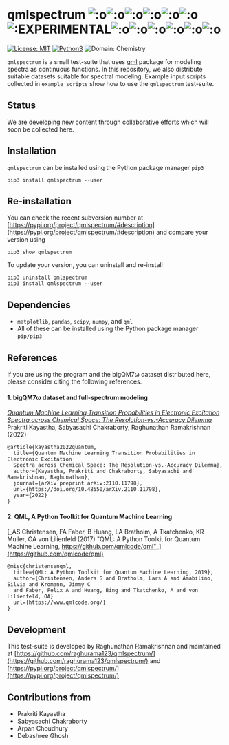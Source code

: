 # qmlspectrum ![:o](https://img.shields.io/badge/o-black.svg)![:o](https://img.shields.io/badge/o-yellow.svg)![:o](https://img.shields.io/badge/o-black.svg)![:o](https://img.shields.io/badge/o-yellow.svg)![:o](https://img.shields.io/badge/o-black.svg)![:o](https://img.shields.io/badge/o-yellow.svg)![:EXPERIMENTAL](https://img.shields.io/badge/EXPERIMENTAL-black.svg)![:o](https://img.shields.io/badge/o-yellow.svg)![:o](https://img.shields.io/badge/o-black.svg)![:o](https://img.shields.io/badge/o-yellow.svg)![:o](https://img.shields.io/badge/o-black.svg)![:o](https://img.shields.io/badge/o-yellow.svg)![:o](https://img.shields.io/badge/o-black.svg)


[![License: MIT](https://img.shields.io/badge/License-MIT-yellow.svg)](https://opensource.org/licenses/MIT)
[![Python3](https://img.shields.io/badge/Language-Python3-blue.svg)](https://www.python.org/download/releases/3.0/)
![Domain: Chemistry](https://img.shields.io/badge/Domain-Chemistry-green.svg)

`qmlspectrum` is a small test-suite that uses [qml](https://www.qmlcode.org/) package for modeling spectra as continuous functions. In this repository, we also distribute suitable datasets suitable for spectral modeling. Example input scripts collected in `example_scripts` show how to use the `qmlspectrum` test-suite.

## Status

We are developing new content through collaborative efforts which will soon be collected here. 

## Installation

`qmlspectrum` can be installed using the Python package manager `pip3`

```
pip3 install qmlspectrum --user
```

## Re-installation

You can check the recent subversion number at [https://pypi.org/project/qmlspectrum/#description](https://pypi.org/project/qmlspectrum/#description) and compare your version using

```
pip3 show qmlspectrum 
```

To update your version, you can uninstall and re-install 

```
pip3 uninstall qmlspectrum 
pip3 install qmlspectrum --user
```

## Dependencies

* `matplotlib`, `pandas`, `scipy`, `numpy`, and `qml` 
* All of these can be installed using the Python package manager `pip/pip3`

## References

If you are using the program and the bigQM7ω dataset distributed here, please consider citing the following references.

#### 1. bigQM7ω dataset and full-spectrum modeling
[_Quantum Machine Learning Transition Probabilities in Electronic Excitation Spectra across Chemical Space: The Resolution-vs.-Accuracy Dilemma_](https://arxiv.org/abs/2110.11798)                
Prakriti Kayastha, Sabyasachi Chakraborty, Raghunathan Ramakrishnan (2022)     
```
@article{kayastha2022quantum,
  title={Quantum Machine Learning Transition Probabilities in Electronic Excitation 
  Spectra across Chemical Space: The Resolution-vs.-Accuracy Dilemma},
  author={Kayastha, Prakriti and Chakraborty, Sabyasachi and Ramakrishnan, Raghunathan},
  journal={arXiv preprint arXiv:2110.11798},
  url={https://doi.org/10.48550/arXiv.2110.11798},
  year={2022}
}
```

#### 2. QML, A Python Toolkit for Quantum Machine Learning
[_AS Christensen, FA Faber, B Huang, LA Bratholm, A Tkatchenko, KR Muller, OA von Lilienfeld (2017) "QML: A Python Toolkit for Quantum Machine Learning, https://github.com/qmlcode/qml"_](https://github.com/qmlcode/qml)  
```
@misc{christensenqml,
  title={QML: A Python Toolkit for Quantum Machine Learning, 2019},
  author={Christensen, Anders S and Bratholm, Lars A and Amabilino, Silvia and Kromann, Jimmy C 
  and Faber, Felix A and Huang, Bing and Tkatchenko, A and von Lilienfeld, OA}
  url={https://www.qmlcode.org/}
}
```

## Development

This test-suite is developed by Raghunathan Ramakrishnan and maintained at [https://github.com/raghurama123/qmlspectrum/](https://github.com/raghurama123/qmlspectrum/) and [https://pypi.org/project/qmlspectrum/](https://pypi.org/project/qmlspectrum/)   

## Contributions from

* Prakriti Kayastha    
* Sabyasachi Chakraborty     
* Arpan Choudhury     
* Debashree Ghosh   


